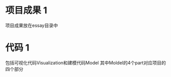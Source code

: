 <h1>项目成果 1</h1>
项目成果放在essay目录中
<h1>代码 1</h1>
包括可视化代码Visualization和建模代码Model
其中Moldel的4个part对应项目的四个部分
